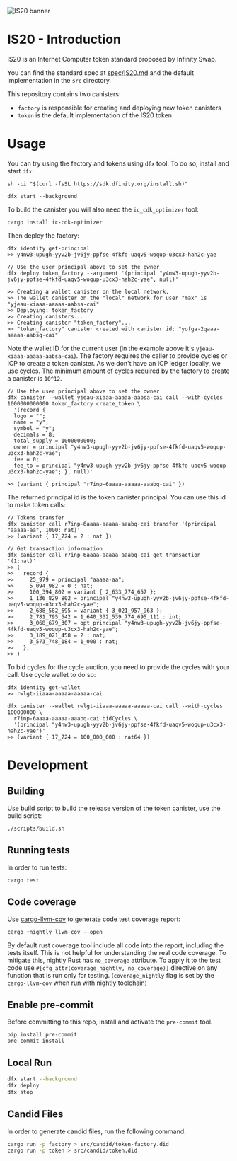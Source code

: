 ![IS20 banner](https://user-images.githubusercontent.com/6412426/146728389-42384977-0ed3-43a6-83d3-ce16db609c09.png)

# IS20 - Introduction

IS20 is an Internet Computer token standard proposed by Infinity Swap.

You can find the standard spec at [spec/IS20.md](spec/IS20.md) and the default implementation in the `src` directory.

This repository contains two canisters:
* `factory` is responsible for creating and deploying  new token canisters
* `token` is the default implementation of the IS20 token

# Usage

You can try using the factory and tokens using `dfx` tool. To do so, install and start `dfx`:

```shell
sh -ci "$(curl -fsSL https://sdk.dfinity.org/install.sh)"

dfx start --background
```

To build the canister you will also need the `ic_cdk_optimizer` tool:

```
cargo install ic-cdk-optimizer
```

Then deploy the factory:

```shell
dfx identity get-principal
>> y4nw3-upugh-yyv2b-jv6jy-ppfse-4fkfd-uaqv5-woqup-u3cx3-hah2c-yae

// Use the user principal above to set the owner
dfx deploy token_factory --argument '(principal "y4nw3-upugh-yyv2b-jv6jy-ppfse-4fkfd-uaqv5-woqup-u3cx3-hah2c-yae", null)'

>> Creating a wallet canister on the local network.
>> The wallet canister on the "local" network for user "max" is "yjeau-xiaaa-aaaaa-aabsa-cai"
>> Deploying: token_factory
>> Creating canisters...
>> Creating canister "token_factory"...
>> "token_factory" canister created with canister id: "yofga-2qaaa-aaaaa-aabsq-cai"

```

Note the wallet ID for the current user (in the example above it's `yjeau-xiaaa-aaaaa-aabsa-cai`). The factory requires
the caller to provide cycles or ICP to create a token canister. As we don't have an ICP ledger locally, we use cycles.
The minimum amount of cycles required by the factory to create a canister is `10^12`.

```shell
// Use the user principal above to set the owner
dfx canister --wallet yjeau-xiaaa-aaaaa-aabsa-cai call --with-cycles 1000000000000 token_factory create_token \
  '(record {
  logo = "";
  name = "y";
  symbol = "y";
  decimals = 8;
  total_supply = 1000000000;
  owner = principal "y4nw3-upugh-yyv2b-jv6jy-ppfse-4fkfd-uaqv5-woqup-u3cx3-hah2c-yae";
  fee = 0;
  fee_to = principal "y4nw3-upugh-yyv2b-jv6jy-ppfse-4fkfd-uaqv5-woqup-u3cx3-hah2c-yae"; }, null)'

>> (variant { principal "r7inp-6aaaa-aaaaa-aaabq-cai" })
```

The returned principal id is the token canister principal. You can use this id to make token calls:

```shell
// Tokens transfer
dfx canister call r7inp-6aaaa-aaaaa-aaabq-cai transfer '(principal "aaaaa-aa", 1000: nat)'
>> (variant { 17_724 = 2 : nat })

// Get transaction information
dfx canister call r7inp-6aaaa-aaaaa-aaabq-cai get_transaction '(1:nat)'
>> (
>>   record {
>>     25_979 = principal "aaaaa-aa";
>>     5_094_982 = 0 : nat;
>>     100_394_802 = variant { 2_633_774_657 };
>>     1_136_829_802 = principal "y4nw3-upugh-yyv2b-jv6jy-ppfse-4fkfd-uaqv5-woqup-u3cx3-hah2c-yae";
>>     2_688_582_695 = variant { 3_021_957_963 };
>>     2_781_795_542 = 1_640_332_539_774_695_111 : int;
>>     3_068_679_307 = opt principal "y4nw3-upugh-yyv2b-jv6jy-ppfse-4fkfd-uaqv5-woqup-u3cx3-hah2c-yae";
>>     3_189_021_458 = 2 : nat;
>>     3_573_748_184 = 1_000 : nat;
>>   },
>> )
```

To bid cycles for the cycle auction, you need to provide the cycles with your call. Use cycle wallet
to do so:

```shell
dfx identity get-wallet
>> rwlgt-iiaaa-aaaaa-aaaaa-cai

dfx canister --wallet rwlgt-iiaaa-aaaaa-aaaaa-cai call --with-cycles 100000000 \
  r7inp-6aaaa-aaaaa-aaabq-cai bidCycles \
  '(principal "y4nw3-upugh-yyv2b-jv6jy-ppfse-4fkfd-uaqv5-woqup-u3cx3-hah2c-yae")'
>> (variant { 17_724 = 100_000_000 : nat64 })

```

# Development

## Building

Use build script to build the release version of the token canister, use the build script:

```shell
./scripts/build.sh
```

## Running tests

In order to run tests:

```shell
cargo test
```

## Code coverage

Use [cargo-llvm-cov](https://github.com/taiki-e/cargo-llvm-cov) to generate code test coverage report:

```
cargo +nightly llvm-cov --open
```

By default rust coverage tool include all code into the report, including the tests itself. This is not helpful for
understanding the real code coverage. To mitigate this, nightly Rust has `no_coverage` attribute. To apply it to the
test code use `#[cfg_attr(coverage_nightly, no_coverage)]` directive on any function that is run only for testing.
(`coverage_nightly` flag is set by the `cargo-llvm-cov` when run with nightly toolchain)

## Enable pre-commit

Before committing to this repo, install and activate the `pre-commit` tool.

```shell
pip install pre-commit
pre-commit install
```

## Local Run

```bash
dfx start --background
dfx deploy
dfx stop
```

## Candid Files

In order to generate candid files, run the following command:

```bash
cargo run -p factory > src/candid/token-factory.did
cargo run -p token > src/candid/token.did
```
